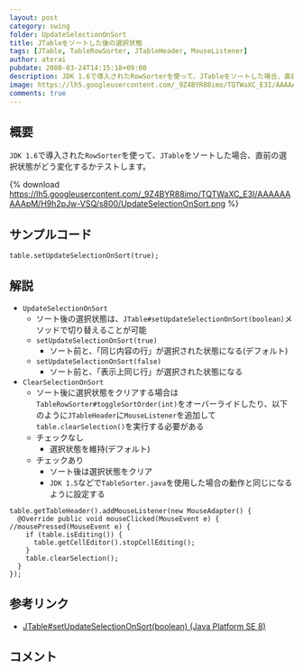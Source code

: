 ```yaml
---
layout: post
category: swing
folder: UpdateSelectionOnSort
title: JTableをソートした後の選択状態
tags: [JTable, TableRowSorter, JTableHeader, MouseListener]
author: aterai
pubdate: 2008-03-24T14:15:18+09:00
description: JDK 1.6で導入されたRowSorterを使って、JTableをソートした場合、直前の選択状態がどう変化するかテストします。
image: https://lh5.googleusercontent.com/_9Z4BYR88imo/TQTWaXC_E3I/AAAAAAAAApM/H9h2pJw-VSQ/s800/UpdateSelectionOnSort.png
comments: true
---
```

## 概要
`JDK 1.6`で導入された`RowSorter`を使って、`JTable`をソートした場合、直前の選択状態がどう変化するかテストします。

{% download https://lh5.googleusercontent.com/_9Z4BYR88imo/TQTWaXC_E3I/AAAAAAAAApM/H9h2pJw-VSQ/s800/UpdateSelectionOnSort.png %}

## サンプルコード
<pre class="prettyprint"><code>table.setUpdateSelectionOnSort(true);
</code></pre>

## 解説
- `UpdateSelectionOnSort`
    - ソート後の選択状態は、`JTable#setUpdateSelectionOnSort(boolean)`メソッドで切り替えることが可能
    - `setUpdateSelectionOnSort(true)`
        - ソート前と、「同じ内容の行」が選択された状態になる(デフォルト)
    - `setUpdateSelectionOnSort(false)`
        - ソート前と、「表示上同じ行」が選択された状態になる
- `ClearSelectionOnSort`
    - ソート後に選択状態をクリアする場合は`TableRowSorter#toggleSortOrder(int)`をオーバーライドしたり、以下のように`JTableHeader`に`MouseListener`を追加して`table.clearSelection()`を実行する必要がある
    - チェックなし
        - 選択状態を維持(デフォルト)
    - チェックあり
        - ソート後は選択状態をクリア
        - `JDK 1.5`などで`TableSorter.java`を使用した場合の動作と同じになるように設定する

<!-- dummy comment line for breaking list -->

<pre class="prettyprint"><code>table.getTableHeader().addMouseListener(new MouseAdapter() {
  @Override public void mouseClicked(MouseEvent e) { //mousePressed(MouseEvent e) {
    if (table.isEditing()) {
      table.getCellEditor().stopCellEditing();
    }
    table.clearSelection();
  }
});
</code></pre>

## 参考リンク
- [JTable#setUpdateSelectionOnSort(boolean) (Java Platform SE 8)](https://docs.oracle.com/javase/jp/8/docs/api/javax/swing/JTable.html#setUpdateSelectionOnSort-boolean-)

<!-- dummy comment line for breaking list -->

## コメント
